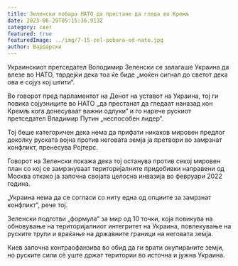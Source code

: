 ```yaml
---
title: Зеленски побара НАТО да престане да гледа во Кремљ
date: 2023-06-29T05:15:36.913Z
category: свет
featured: true
featuredImage: ../img/7-15-zel-pobara-od-nato.jpg
author: Вардарски
---
```

Украинскиот претседател Володимир Зеленски се залагаше Украина да влезе во НАТО, тврдејќи дека тоа ќе биде „моќен сигнал до светот дека ова е сојуз кој штити“.

Во говорот пред парламентот на Денот на уставот на Украина, тој ги повика сојузниците во НАТО „да престанат да гледаат наназад кон Кремљ кога донесуваат важни одлуки“ и го нарече рускиот претседател Владимир Путин „неспособен лидер“.

Тој беше категоричен дека нема да прифати никаков мировен предлог доколку руската војна против неговата земја ја претвори во замрзнат конфликт, пренесува Ројтерс.

Говорот на Зеленски покажа дека тој останува против секој мировен план со кој се замрзнуваат територијалните придобивки направени од Москва откако ја започна својата целосна инвазија во февруари 2022 година.

„Украина нема да се согласи со ниту една од опциите за замрзнат конфликт“, рече тој.

Зеленски подготви „формула“ за мир од 10 точки, која повикува на обновување на територијалниот интегритет на Украина, повлекување на руските трупи и враќање на државните граници на неговата земја.

Киев започна контраофанзива во обид да ги врати окупираните земји, но руските сили сè уште држат територии во источна и јужна Украина.